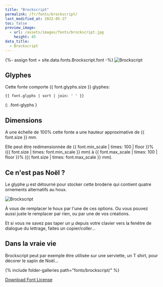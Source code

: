 ```yaml
---
title: "Brockscript"
permalink: /fr/fonts/brockscript/
last_modified_at: 2022-05-27
toc: false
preview_image:
  - url: /assets/images/fonts/brockscript.jpg
    height: 45
data_title:
  - Brockscript
---
```

{%- assign font = site.data.fonts.Brockscript.font -%}
![Brockscript](/assets/images/fonts/brockscript.jpg)

## Glyphes

Cette fonte comporte  {{ font.glyphs.size }} glyphes:

```
{{ font.glyphs | sort | join: ' ' }}
```
{: .font-glyphs }


## Dimensions
A une échelle de  100% cette fonte a une hauteur approximative de  {{ font.size }} mm. 

Elle peut être redimensionnée  de {{ font.min_scale | times: 100 | floor }}% ({{ font.size | times: font.min_scale }} mm)
à {{ font.max_scale | times: 100 | floor }}% ({{ font.size | times: font.max_scale }} mm).



## Ce n'est pas Noël ?
Le glyphe µ est détourné pour stocker cette broderie 
qui contient quatre ornements alternatifs au houx. 

![Brockscript](/assets/images/fonts/brockscriptmu.png)

À vous de remplacer le houx par l'une de ces options. 
Ou vous pouvez aussi juste le remplacer par rien, ou par une de vos créations.




Et si vous ne savez pas taper un µ depuis votre clavier vers la fenêtre de dialogue du lettrage, faites un copier/coller...


## Dans la vraie vie

Brockscript peut par exemple être utilisée sur une serviette, un T shirt, pour décorer le sapin de Noël...

{% include folder-galleries path="fonts/brockscript/" %}





[Download Font License](https://github.com/inkstitch/inkstitch/tree/main/fonts/Brockscript/LICENSE)
